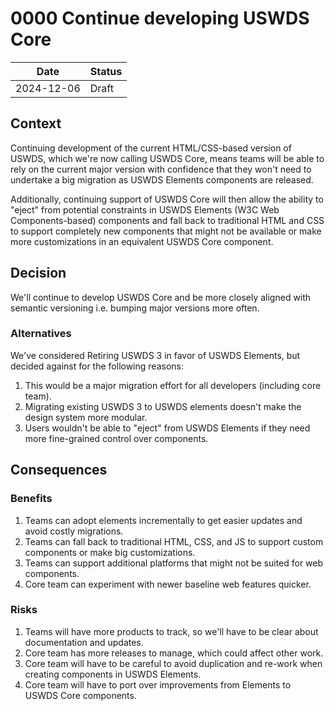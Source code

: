 <!--
The record number and the title should be in the filename.
For example:
/decisions/0000-adr-title.md
-->

<!--
PR Title:
ADR Proposal: A brief description
-->

# 0000 Continue developing USWDS Core

| Date       | Status |
| ---------- | ------ |
| 2024-12-06 | Draft  |

<!--
Status options:
- Draft
- Proposed
- Approved
- Rejected
- Deprecated
- Superseded
-->

## Context

Continuing development of the current HTML/CSS-based version of USWDS, which we're now calling USWDS Core, means teams will be able to rely on the current major version with confidence that they won't need to undertake a big migration as USWDS Elements components are released.

Additionally, continuing support of USWDS Core will then allow the ability to "eject" from potential constraints in USWDS Elements (W3C Web Components-based) components and fall back to traditional HTML and CSS to support completely new components that might not be available or make more customizations in an equivalent USWDS Core component.

## Decision

We'll continue to develop USWDS Core and be more closely aligned with semantic versioning i.e. bumping major versions more often.

### Alternatives

We've considered Retiring USWDS 3 in favor of USWDS Elements, but decided against for the following reasons:

1. This would be a major migration effort for all developers (including core team).
1. Migrating existing USWDS 3 to USWDS elements doesn't make the design system more modular.
1. Users wouldn't be able to "eject" from USWDS Elements if they need more fine-grained control over components.

<!--
Options considered (with benefits and risks/mitigations), assumptions, choice made, and reasoning.
-->

## Consequences

### Benefits

1. Teams can adopt elements incrementally to get easier updates and avoid costly migrations.
1. Teams can fall back to traditional HTML, CSS, and JS to support custom components or make big customizations.
1. Teams can support additional platforms that might not be suited for web components.
1. Core team can experiment with newer baseline web features quicker.

### Risks

1. Teams will have more products to track, so we'll have to be clear about documentation and updates.
1. Core team has more releases to manage, which could affect other work.
1. Core team will have to be careful to avoid duplication and re-work when creating components in USWDS Elements.
1. Core team will have to port over improvements from Elements to USWDS Core components.
